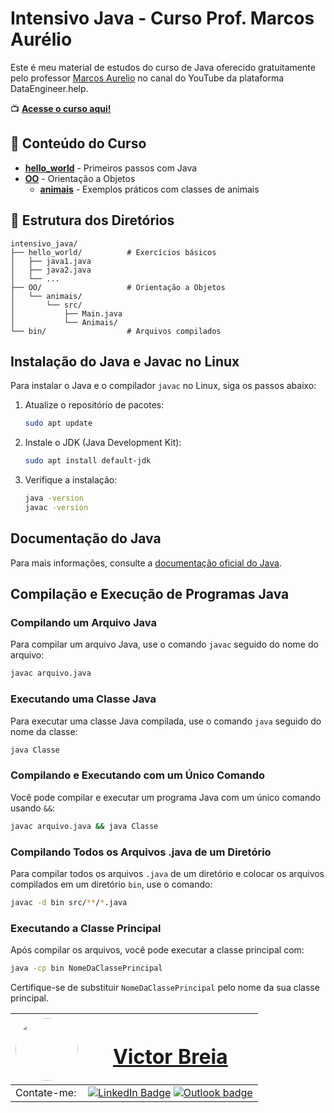 # Intensivo Java - Curso Prof. Marcos Aurélio

Este é meu material de estudos do curso de Java oferecido gratuitamente pelo professor [Marcos Aurelio](https://github.com/aureliowozhiak/intensivo_java) no canal do YouTube da plataforma DataEngineer.help. 

📺 **[Acesse o curso aqui!](https://www.youtube.com/watch?v=4ODg1D2970E&list=PLRCKdG6PaMS02zE-ctR0ZHZUhcsx_yj-V&index=1)**

## 📁 Conteúdo do Curso

- **[hello_world](./hello_world/)** - Primeiros passos com Java
- **[OO](./OO/)** - Orientação a Objetos
  - **[animais](./OO/animais/)** - Exemplos práticos com classes de animais

## 🔧 Estrutura dos Diretórios

```
intensivo_java/
├── hello_world/          # Exercícios básicos
│   ├── java1.java
│   ├── java2.java
│   └── ...
├── OO/                   # Orientação a Objetos  
│   └── animais/
│       └── src/
│           ├── Main.java
│           └── Animais/
└── bin/                  # Arquivos compilados
```

## Instalação do Java e Javac no Linux

Para instalar o Java e o compilador `javac` no Linux, siga os passos abaixo:

1. Atualize o repositório de pacotes:
   ```bash
   sudo apt update
   ```

2. Instale o JDK (Java Development Kit):
   ```bash
   sudo apt install default-jdk
   ```

3. Verifique a instalação:
   ```bash
   java -version
   javac -version
   ```

## Documentação do Java

Para mais informações, consulte a [documentação oficial do Java](https://docs.oracle.com/javase/8/docs/).

## Compilação e Execução de Programas Java

### Compilando um Arquivo Java

Para compilar um arquivo Java, use o comando `javac` seguido do nome do arquivo:
```bash
javac arquivo.java
```

### Executando uma Classe Java

Para executar uma classe Java compilada, use o comando `java` seguido do nome da classe:
```bash
java Classe
```

### Compilando e Executando com um Único Comando

Você pode compilar e executar um programa Java com um único comando usando `&&`:
```bash
javac arquivo.java && java Classe
```

### Compilando Todos os Arquivos .java de um Diretório

Para compilar todos os arquivos `.java` de um diretório e colocar os arquivos compilados em um diretório `bin`, use o comando:
```bash
javac -d bin src/**/*.java
```

### Executando a Classe Principal

Após compilar os arquivos, você pode executar a classe principal com:
```bash
java -cp bin NomeDaClassePrincipal
```

Certifique-se de substituir `NomeDaClassePrincipal` pelo nome da sua classe principal.



| <a  href="https://www.linkedin.com/in/victor-breia/"> <img  style="border-radius: 50%;"  src="https://raw.githubusercontent.com/vbreia/vbreia/main/Sem%20T%C3%ADtulo-2.png" width="100px;"  alt=""/> |<h1> [Victor Breia](https://www.linkedin.com/in/victor-breia/)</a>                                                                      </h1>                                                                                                                                                                                    |
| ----------------------------------------------------------------------------------------------------------------------------------------------------------------------------------------------------------------------------- | ---------------------------------------------------------------------------------------------------------------------------------------------------------------------------------------------------------------------------------------------------------------------------------------------------------------------- |
| Contate-me:                                                                                                                                                                                                                   | [![LinkedIn Badge](https://img.shields.io/badge/linkedin-blue?logo=linkedin&style=for-the-badge&logoColor=white)](https://www.linkedin.com/in/victor-breia/) [![Outlook badge](https://img.shields.io/badge/outlook-blue?logo=microsoftoutlook&style=for-the-badge&logoColor=white)](mailto:victordaschagas@outlook.com) |